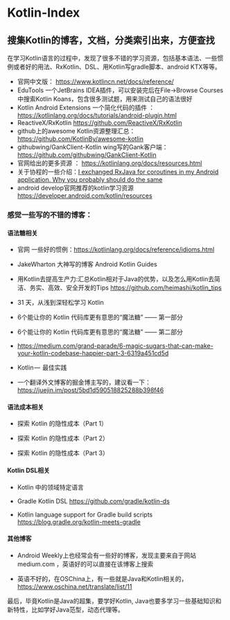# Kotlin-Index
## 搜集Kotlin的博客，文档，分类索引出来，方便查找



在学习Kotlin语言的过程中，发现了很多不错的学习资源，包括基本语法、一些惯例或者好的用法、RxKotlin、DSL、用Kotlin写gradle脚本、android KTX等等。



 - 官网中文版： https://www.kotlincn.net/docs/reference/
 -  EduTools 一个JetBrains IDEA插件，可以安装完后在File->Browse Courses中搜索Kotlin Koans，包含很多测试题，用来测试自己的语法很好
 - Kotlin Android Extensions 一个简化代码的插件 ： https://kotlinlang.org/docs/tutorials/android-plugin.html
 - ReactiveX/RxKotlin  https://github.com/ReactiveX/RxKotlin
 - github上的awesome Kotlin资源整理汇总： https://github.com/KotlinBy/awesome-kotlin
 - githubwing/GankClient-Kotlin wing写的Gank客户端： https://github.com/githubwing/GankClient-Kotlin
 - 官网给出的更多资源 ： https://kotlinlang.org/docs/resources.html
 - 关于协程的一些介绍：[I exchanged RxJava for coroutines in my Android application. Why you probably should do the same](https://proandroiddev.com/i-exchanged-rxjava-for-coroutines-in-my-android-application-why-you-probably-should-do-the-same-5526dfb38d0e)
 - android develop官网推荐的kotlin学习资源  https://developer.android.com/kotlin/resources






### 感觉一些写的不错的博客：

 

#### 语法糖相关
 
- 官网 一些好的惯例：https://kotlinlang.org/docs/reference/idioms.html
- JakeWharton 大神写的博客 Android Kotlin Guides
 - 用Kotlin去提高生产力:汇总Kotlin相对于Java的优势，以及怎么用Kotlin去简洁、务实、高效、安全开发的Tips  https://github.com/heimashi/kotlin_tips
- 31 天，从浅到深轻松学习 Kotlin

- 6个能让你的 Kotlin 代码库更有意思的“魔法糖” —— 第一部分
- 6个能让你的 Kotlin 代码库更有意思的“魔法糖” —— 第二部分
- https://medium.com/grand-parade/6-magic-sugars-that-can-make-your-kotlin-codebase-happier-part-3-6319a451cd5d
- Kotlin —  最佳实践

- 一个翻译外文博客的掘金博主写的，建议看一下：https://juejin.im/post/5bd1d590518825288b398f46

#### 语法成本相关

-  探索 Kotlin 的隐性成本（Part 1） 

-  探索 Kotlin 的隐性成本（Part 2）

-  探索 Kotlin 的隐性成本（Part 3） 

#### Kotlin DSL相关
-  Kotlin 中的领域特定语言

-  Gradle Kotlin DSL https://github.com/gradle/kotlin-ds 

-  Kotlin language support for Gradle build scripts   https://blog.gradle.org/kotlin-meets-gradle

#### 其他博客
- Android Weekly上也经常会有一些好的博客，发现主要来自于网站medium.com ，英语好的可以直接在该博客上搜索

-  英语不好的，在OSChina上，有一些就是Java和Kotlin相关的，https://www.oschina.net/translate/list/11

最后，毕竟Kotlin是Java的超集，要学好Kotlin, Java也要多学习一些基础知识和新特性，比如学好Java范型，动态代理等。






